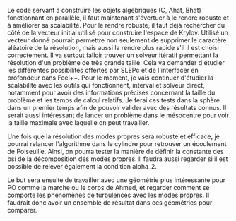 Le code servant à construire les objets algébriques (C, Ahat, Bhat) fonctionnant en parallèle, il faut maintenant s'évertuer à le rendre robuste et à améliorer sa scalabilité.
Pour le rendre robuste, il faut déjà rechercher du côté de la vecteur initial utilisé pour construire l'espace de Krylov. Utilisé un vecteur donné pourrait permettre non seulement de supprimer le caractère aléatoire de la résolution, mais aussi la rendre plus rapide s'il il est choisi correctement.
Il va surtout falloir trouver un solveur itératif permettant la résolution d'un problème de très grande taille. Cela va demander d'étudier les différentes possibilités offertes par SLEPc et de l'interfacer en profondeur dans Feel++.
Pour le moment, je vais continuer d'étudier la scalabilité avec les outils qui fonctionnent, interval et solveur direct, notamment pour avoir des informations précises concernant la taille du problème et les temps de calcul relatifs. Je ferai ces tests dans la sphère dans un premier temps afin de pouvoir valider avec des résultats connus.
Il serait aussi intéressant de lancer un problème dans le mésocentre pour voir la taille maximale avec laquelle on peut travailler.

Une fois que la résolution des modes propres sera robuste et efficace, je pourrai relancer l'algorithme dans le cylindre pour retrouver un écoulement de Poiseuille. Ainsi, on pourra tester la manière de définir la constante des psi de la décomposition des modes propres. Il faudra aussi regarder si il est possible de relever également la condition alpha_2.

Le but sera ensuite de travailler avec une géométrie plus intéressante pour PO comme la marche ou le corps de Ahmed, et regarder comment se comporte les phénomènes de turbulences avec les modes propres. Il faudrait donc avoir un ensemble de résultat dans ces géométries pour comparer.
